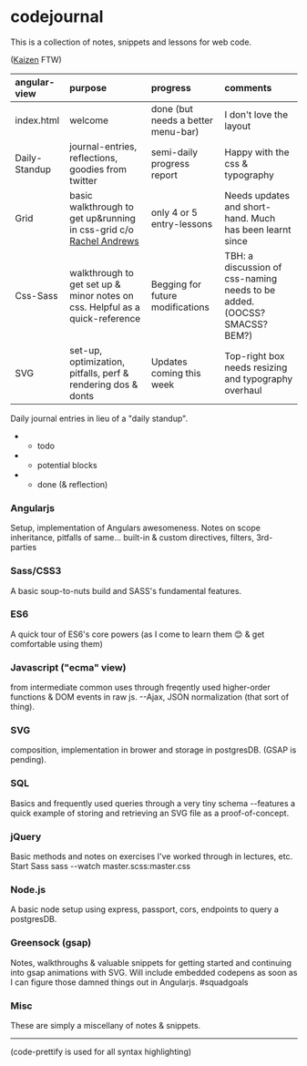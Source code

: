 # codejournal
This is a collection of notes, snippets and lessons for web code.


([Kaizen](https://en.wikipedia.org/wiki/Kaizen) FTW)


|angular-view|purpose|progress|comments|
|:-----------|:-------|:------|:----|
|index.html|welcome|done (but needs a better menu-bar)|I don't love the layout|
|Daily-Standup|journal-entries, reflections, goodies from twitter|semi-daily progress report|Happy with the css & typography|
|Grid|basic walkthrough to get up&running in css-grid c/o [Rachel Andrews][rachelA]|only 4 or 5 entry-lessons|Needs updates and short-hand. Much has been learnt since|
|Css-Sass|walkthrough to get set up & minor notes on css. Helpful as a quick-reference|Begging for future modifications| TBH: a discussion of css-naming needs to be added. (OOCSS? SMACSS? BEM?)|
|SVG|set-up, optimization, pitfalls, perf & rendering dos & donts|Updates coming this week|Top-right box needs resizing and typography overhaul|

<!-- |jquery|||| -->


Daily journal entries in lieu of a "daily standup". 
* + todo
* + potential blocks
* + done (& reflection)

### Angularjs
Setup, implementation of Angulars awesomeness. Notes on scope inheritance, pitfalls of same... built-in & custom directives, filters, 3rd-parties
### Sass/CSS3
A basic soup-to-nuts build and SASS's fundamental features.
### ES6
A quick tour of ES6's core powers (as I come to learn them 😊 & get comfortable using them)
### Javascript ("ecma" view)
from intermediate common uses through freqently used higher-order functions & DOM events in raw js. --Ajax, JSON normalization (that sort of thing).
### SVG
composition, implementation in brower and storage in postgresDB. (GSAP is pending).
### SQL
Basics and frequently used queries through a very tiny schema
--features a quick example of storing and retrieving an SVG file as a proof-of-concept.
### jQuery
Basic methods and notes on exercises I've worked through in lectures, etc.
Start Sass
sass --watch master.scss:master.css
### Node.js
A basic node setup using express, passport, cors, endpoints to query a postgresDB.
### Greensock (gsap)
Notes, walkthroughs & valuable snippets for getting started and continuing into gsap animations with SVG.
Will include embedded codepens as soon as I can figure those damned things out in Angularjs. #squadgoals
### Misc
These are simply a miscellany of notes & snippets.
***
(code-prettify is used for all syntax highlighting)

[rachelA]: https://www.youtube.com/watch?v=Dz9BzY21Zks&list=PLQkVA6z3dFvbnBJetfYDAF3-cG_ubgdZR